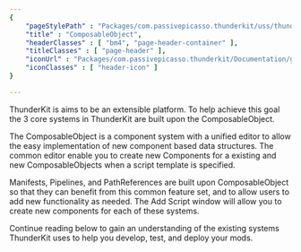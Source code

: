 ```yaml
---
{ 
	"pageStylePath" : "Packages/com.passivepicasso.thunderkit/uss/thunderkit_style.uss",
	"title" : "ComposableObject",
	"headerClasses" : [ "bm4", "page-header-container" ],
	"titleClasses" : [ "page-header" ],
	"iconUrl" : "Packages/com.passivepicasso.thunderkit/Documentation/graphics/TK_ComposableObject_2X_Icon.png",
	"iconClasses" : [ "header-icon" ]
}

---
```


ThunderKit is aims to be an extensible platform. To help achieve this goal the 3 core systems in ThunderKit are built upon the ComposableObject.

The ComposableObject is a component system with a unified editor to allow the easy implementation of new component based data structures. The common editor enable you to create new Components for 
a existing and new ComposableObjects when a script template is specified.

Manifests, Pipelines, and PathReferences are built upon ComposableObject so that they can benefit from this common feature set, and to allow users to add new functionality as needed. The Add Script window will allow you to create new components for each of these systems.

Continue reading below to gain an understanding of the existing systems ThunderKit uses to help you develop, test, and deploy your mods.